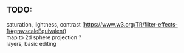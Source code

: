 
## TODO:  
saturation, lightness, contrast (https://www.w3.org/TR/filter-effects-1/#grayscaleEquivalent)  
map to 2d sphere projection ?  
layers, basic editing  